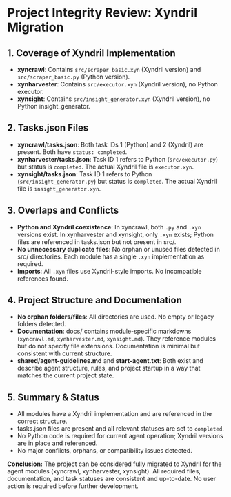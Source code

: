 # Project Integrity Review: Xyndril Migration

## 1. Coverage of Xyndril Implementation
- **xyncrawl**: Contains `src/scraper_basic.xyn` (Xyndril version) and `src/scraper_basic.py` (Python version).
- **xynharvester**: Contains `src/executor.xyn` (Xyndril version), no Python executor.
- **xynsight**: Contains `src/insight_generator.xyn` (Xyndril version), no Python insight_generator.

## 2. Tasks.json Files
- **xyncrawl/tasks.json**: Both task IDs 1 (Python) and 2 (Xyndril) are present. Both have `status: completed`.
- **xynharvester/tasks.json**: Task ID 1 refers to Python (`src/executor.py`) but status is `completed`. The actual Xyndril file is `executor.xyn`.
- **xynsight/tasks.json**: Task ID 1 refers to Python (`src/insight_generator.py`) but status is `completed`. The actual Xyndril file is `insight_generator.xyn`.

## 3. Overlaps and Conflicts
- **Python and Xyndril coexistence**: In xyncrawl, both `.py` and `.xyn` versions exist. In xynharvester and xynsight, only `.xyn` exists; Python files are referenced in tasks.json but not present in src/.
- **No unnecessary duplicate files**: No orphan or unused files detected in src/ directories. Each module has a single `.xyn` implementation as required.
- **Imports**: All `.xyn` files use Xyndril-style imports. No incompatible references found.

## 4. Project Structure and Documentation
- **No orphan folders/files**: All directories are used. No empty or legacy folders detected.
- **Documentation**: docs/ contains module-specific markdowns (`xyncrawl.md`, `xynharvester.md`, `xynsight.md`). They reference modules but do not specify file extensions. Documentation is minimal but consistent with current structure.
- **shared/agent-guidelines.md** and **start-agent.txt**: Both exist and describe agent structure, rules, and project startup in a way that matches the current project state.

## 5. Summary & Status
- All modules have a Xyndril implementation and are referenced in the correct structure.
- tasks.json files are present and all relevant statuses are set to `completed`.
- No Python code is required for current agent operation; Xyndril versions are in place and referenced.
- No major conflicts, orphans, or compatibility issues detected.

**Conclusion:**
The project can be considered fully migrated to Xyndril for the agent modules (xyncrawl, xynharvester, xynsight). All required files, documentation, and task statuses are consistent and up-to-date. No user action is required before further development.
